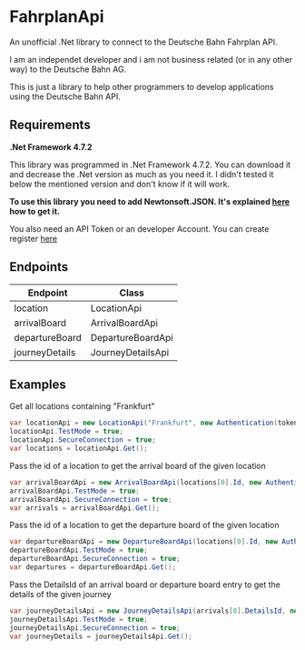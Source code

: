 # FahrplanApi
<p>An unofficial .Net library to connect to the Deutsche Bahn Fahrplan API.</p>

<p>I am an independet developer and i am not business related (or in any other way) to the Deutsche Bahn AG.</p>

<p>This is just a library to help other programmers to develop applications using the Deutsche Bahn API.</p>

<h2>Requirements</h2>
<p><b>.Net Framework 4.7.2</b></p>
<p>This library was programmed in .Net Framework 4.7.2. You can download it and decrease the .Net version as much as you need it. I didn't tested it below the mentioned version and don't know if it will work.</p>
<p><b>To use this library you need to add Newtonsoft.JSON. It's explained <a href="https://www.nuget.org/packages/Newtonsoft.Json/">here</a> how to get it.</p></b>
<p>You also need an API Token or an developer Account. You can create register <a href="https://developer.deutschebahn.com/store/site/pages/sign-up.jag">here</a>

<h2>Endpoints</h2>
<table>
<thead>
<tr>
<th>Endpoint</th>
<th>Class</th>
</tr>
</thead>
<tbody>
<tr>
<td>location</td>
<td>LocationApi</td>
</tr>
<tr>
<td>arrivalBoard</td>
<td>ArrivalBoardApi</td>
</tr>
<tr>
<td>departureBoard</td>
<td>DepartureBoardApi</td>
</tr>
<tr>
<td>journeyDetails</td>
<td>JourneyDetailsApi</td>
</tr>
</tr>
</tbody>
</table>

<h2>Examples</h2>
<p>Get all locations containing "Frankfurt"</p>

```csharp
var locationApi = new LocationApi("Frankfurt", new Authentication(token));
locationApi.TestMode = true;
locationApi.SecureConnection = true;
var locations = locationApi.Get();
```

<p>Pass the id of a location to get the arrival board of the given location</p>

```csharp
var arrivalBoardApi = new ArrivalBoardApi(locations[0].Id, new Authentication(token), DateTime.Now);
arrivalBoardApi.TestMode = true;
arrivalBoardApi.SecureConnection = true;
var arrivals = arrivalBoardApi.Get();
```

<p>Pass the id of a location to get the departure board of the given location</p>

```csharp
var departureBoardApi = new DepartureBoardApi(locations[0].Id, new Authentication(token), DateTime.Now);
departureBoardApi.TestMode = true;
departureBoardApi.SecureConnection = true;
var departures = departureBoardApi.Get();
```         
          
<p>Pass the DetailsId of an arrival board or departure board entry to get the details of the given journey</p>

```csharp
var journeyDetailsApi = new JourneyDetailsApi(arrivals[0].DetailsId, new Authentication(token));
journeyDetailsApi.TestMode = true;
journeyDetailsApi.SecureConnection = true;
var journeyDetails = journeyDetailsApi.Get();
```

